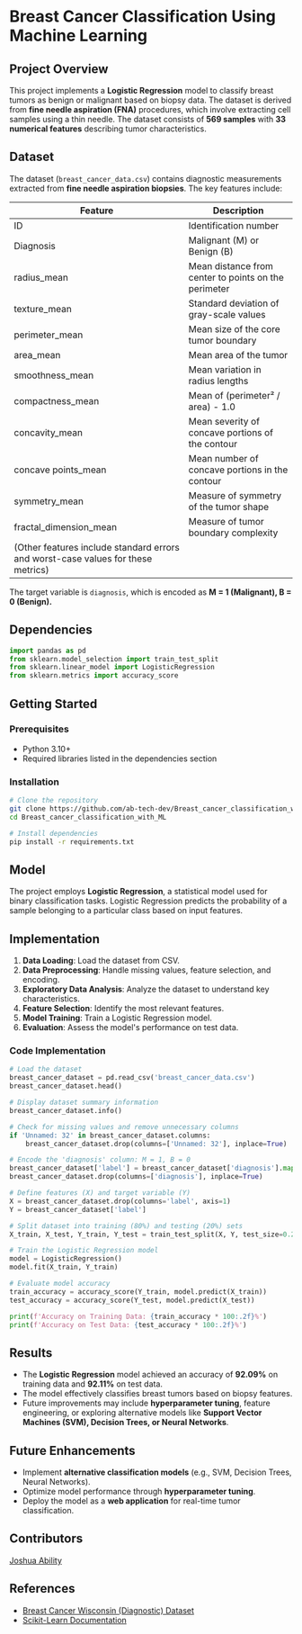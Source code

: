 # Breast Cancer Classification Using Machine Learning

## Project Overview
This project implements a **Logistic Regression** model to classify breast tumors as benign or malignant based on biopsy data. The dataset is derived from **fine needle aspiration (FNA)** procedures, which involve extracting cell samples using a thin needle. The dataset consists of **569 samples** with **33 numerical features** describing tumor characteristics.

## Dataset
The dataset (`breast_cancer_data.csv`) contains diagnostic measurements extracted from **fine needle aspiration biopsies**. The key features include:

| Feature | Description |
|---------|-------------|
| ID | Identification number |
| Diagnosis | Malignant (M) or Benign (B) |
| radius_mean | Mean distance from center to points on the perimeter |
| texture_mean | Standard deviation of gray-scale values |
| perimeter_mean | Mean size of the core tumor boundary |
| area_mean | Mean area of the tumor |
| smoothness_mean | Mean variation in radius lengths |
| compactness_mean | Mean of (perimeter² / area) - 1.0 |
| concavity_mean | Mean severity of concave portions of the contour |
| concave points_mean | Mean number of concave portions in the contour |
| symmetry_mean | Measure of symmetry of the tumor shape |
| fractal_dimension_mean | Measure of tumor boundary complexity |
| (Other features include standard errors and worst-case values for these metrics) |

The target variable is `diagnosis`, which is encoded as **M = 1 (Malignant), B = 0 (Benign).**

## Dependencies
```python
import pandas as pd
from sklearn.model_selection import train_test_split
from sklearn.linear_model import LogisticRegression
from sklearn.metrics import accuracy_score
```

## Getting Started

### Prerequisites
- Python 3.10+
- Required libraries listed in the dependencies section

### Installation
```bash
# Clone the repository
git clone https://github.com/ab-tech-dev/Breast_cancer_classification_with_ML
cd Breast_cancer_classification_with_ML

# Install dependencies
pip install -r requirements.txt
```



## Model
The project employs **Logistic Regression**, a statistical model used for binary classification tasks. Logistic Regression predicts the probability of a sample belonging to a particular class based on input features.

## Implementation
1. **Data Loading**: Load the dataset from CSV.
2. **Data Preprocessing**: Handle missing values, feature selection, and encoding.
3. **Exploratory Data Analysis**: Analyze the dataset to understand key characteristics.
4. **Feature Selection**: Identify the most relevant features.
5. **Model Training**: Train a Logistic Regression model.
6. **Evaluation**: Assess the model's performance on test data.

### Code Implementation
```python
# Load the dataset
breast_cancer_dataset = pd.read_csv('breast_cancer_data.csv')
breast_cancer_dataset.head()

# Display dataset summary information
breast_cancer_dataset.info()

# Check for missing values and remove unnecessary columns
if 'Unnamed: 32' in breast_cancer_dataset.columns:
    breast_cancer_dataset.drop(columns=['Unnamed: 32'], inplace=True)

# Encode the 'diagnosis' column: M = 1, B = 0
breast_cancer_dataset['label'] = breast_cancer_dataset['diagnosis'].map({'M': 1, 'B': 0})
breast_cancer_dataset.drop(columns=['diagnosis'], inplace=True)

# Define features (X) and target variable (Y)
X = breast_cancer_dataset.drop(columns='label', axis=1)
Y = breast_cancer_dataset['label']

# Split dataset into training (80%) and testing (20%) sets
X_train, X_test, Y_train, Y_test = train_test_split(X, Y, test_size=0.2, random_state=2)

# Train the Logistic Regression model
model = LogisticRegression()
model.fit(X_train, Y_train)

# Evaluate model accuracy
train_accuracy = accuracy_score(Y_train, model.predict(X_train))
test_accuracy = accuracy_score(Y_test, model.predict(X_test))

print(f'Accuracy on Training Data: {train_accuracy * 100:.2f}%')
print(f'Accuracy on Test Data: {test_accuracy * 100:.2f}%')
```

## Results
- The **Logistic Regression** model achieved an accuracy of **92.09%** on training data and **92.11%** on test data.
- The model effectively classifies breast tumors based on biopsy features.
- Future improvements may include **hyperparameter tuning**, feature engineering, or exploring alternative models like **Support Vector Machines (SVM), Decision Trees, or Neural Networks**.

## Future Enhancements
- Implement **alternative classification models** (e.g., SVM, Decision Trees, Neural Networks).
- Optimize model performance through **hyperparameter tuning**.
- Deploy the model as a **web application** for real-time tumor classification.

## Contributors
[Joshua Ability](https://github.com/ab-tech-dev)

## References
- [Breast Cancer Wisconsin (Diagnostic) Dataset](https://archive.ics.uci.edu/ml/datasets/Breast+Cancer+Wisconsin+%28Diagnostic%29)
- [Scikit-Learn Documentation](https://scikit-learn.org/stable/modules/generated/sklearn.linear_model.LogisticRegression.html)

